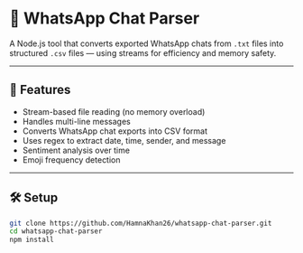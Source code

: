 # 💬 WhatsApp Chat Parser

A Node.js tool that converts exported WhatsApp chats from `.txt` files into structured `.csv` files — using streams for efficiency and memory safety.

---

## 🚀 Features

- Stream-based file reading (no memory overload)
- Handles multi-line messages
- Converts WhatsApp chat exports into CSV format
- Uses regex to extract date, time, sender, and message
- Sentiment analysis over time
- Emoji frequency detection

---

## 🛠️ Setup

```bash
git clone https://github.com/HamnaKhan26/whatsapp-chat-parser.git
cd whatsapp-chat-parser
npm install
